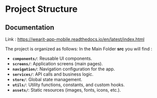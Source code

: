 # Project Structure

## Documentation

Link : https://wearit-app-mobile.readthedocs.io/en/latest/index.html

The project is organized as follows:
In the Main Folder **src** you will find : 

- **`components/`**: Reusable UI components.
- **`screens/`**: Application screens (main pages).
- **`navigation/`**: Navigation configuration for the app.
- **`services/`**: API calls and business logic.
- **`store/`**: Global state management.
- **`utils/`**: Utility functions, constants, and custom hooks.
- **`assets/`**: Static resources (images, fonts, icons, etc.).
